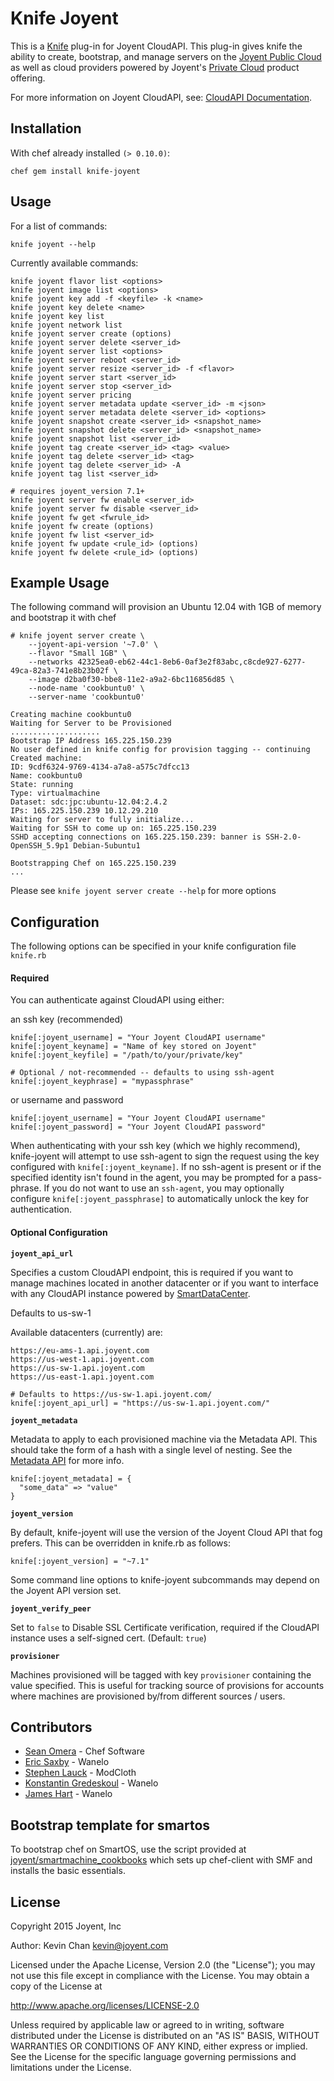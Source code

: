 Knife Joyent
===

This is a [Knife](http://docs.chef.io/knife.html) plug-in for Joyent
CloudAPI. This plug-in gives knife the ability to create, bootstrap, and
manage servers on the [Joyent Public Cloud](https://www.joyent.com/) as
well as cloud providers powered by Joyent's [Private Cloud](https://www.joyent.com/private-cloud/)
product offering.

For more information on Joyent CloudAPI, see: [CloudAPI Documentation](https://apidocs.joyent.com/cloudapi/).

## Installation

With chef already installed ``(> 0.10.0)``:

    chef gem install knife-joyent

## Usage

For a list of commands:

    knife joyent --help

Currently available commands:

    knife joyent flavor list <options>
    knife joyent image list <options>
    knife joyent key add -f <keyfile> -k <name>
    knife joyent key delete <name>
    knife joyent key list
    knife joyent network list
    knife joyent server create (options)
    knife joyent server delete <server_id>
    knife joyent server list <options>
    knife joyent server reboot <server_id>
    knife joyent server resize <server_id> -f <flavor>
    knife joyent server start <server_id>
    knife joyent server stop <server_id>
    knife joyent server pricing
    knife joyent server metadata update <server_id> -m <json>
    knife joyent server metadata delete <server_id> <options>
    knife joyent snapshot create <server_id> <snapshot_name>
    knife joyent snapshot delete <server_id> <snapshot_name>
    knife joyent snapshot list <server_id>
    knife joyent tag create <server_id> <tag> <value>
    knife joyent tag delete <server_id> <tag>
    knife joyent tag delete <server_id> -A
    knife joyent tag list <server_id>

    # requires joyent_version 7.1+
    knife joyent server fw enable <server_id>
    knife joyent server fw disable <server_id>
    knife joyent fw get <fwrule_id>
    knife joyent fw create (options)
    knife joyent fw list <server_id>
    knife joyent fw update <rule_id> (options)
    knife joyent fw delete <rule_id> (options)

## Example Usage

The following command will provision an Ubuntu 12.04 with 1GB of memory and bootstrap it with chef

    # knife joyent server create \
        --joyent-api-version '~7.0' \
        --flavor "Small 1GB" \
        --networks 42325ea0-eb62-44c1-8eb6-0af3e2f83abc,c8cde927-6277-49ca-82a3-741e8b23b02f \
        --image d2ba0f30-bbe8-11e2-a9a2-6bc116856d85 \
        --node-name 'cookbuntu0' \
        --server-name 'cookbuntu0'

    Creating machine cookbuntu0
    Waiting for Server to be Provisioned
    ....................
    Bootstrap IP Address 165.225.150.239
    No user defined in knife config for provision tagging -- continuing
    Created machine:
    ID: 9cdf6324-9769-4134-a7a8-a575c7dfcc13
    Name: cookbuntu0
    State: running
    Type: virtualmachine
    Dataset: sdc:jpc:ubuntu-12.04:2.4.2
    IPs: 165.225.150.239 10.12.29.210
    Waiting for server to fully initialize...
    Waiting for SSH to come up on: 165.225.150.239
    SSHD accepting connections on 165.225.150.239: banner is SSH-2.0-OpenSSH_5.9p1 Debian-5ubuntu1

    Bootstrapping Chef on 165.225.150.239
    ...

Please see ``knife joyent server create --help`` for more options

## Configuration

The following options can be specified in your knife configuration file
``knife.rb``

#### Required

You can authenticate against CloudAPI using either:

an ssh key (recommended)

    knife[:joyent_username] = "Your Joyent CloudAPI username"
    knife[:joyent_keyname] = "Name of key stored on Joyent"
    knife[:joyent_keyfile] = "/path/to/your/private/key"

    # Optional / not-recommended -- defaults to using ssh-agent
    knife[:joyent_keyphrase] = "mypassphrase"

or username and password

    knife[:joyent_username] = "Your Joyent CloudAPI username"
    knife[:joyent_password] = "Your Joyent CloudAPI password"

When authenticating with your ssh key (which we highly recommend),
knife-joyent will attempt to use ssh-agent to sign the request using the
key configured with ``knife[:joyent_keyname]``. If no ssh-agent is
present or if the specified identity isn't found in the agent, you may
be prompted for a pass-phrase. If you do not want to use an
``ssh-agent``, you may optionally configure
``knife[:joyent_passphrase]`` to automatically unlock the key for
authentication.

#### Optional Configuration

**``joyent_api_url``**

Specifies a custom CloudAPI endpoint, this is required if you want to
manage machines located in another datacenter or if you want to
interface with any CloudAPI instance powered by
[SmartDataCenter](http://www.joyent.com/products/smartdatacenter/).

Defaults to us-sw-1

Available datacenters (currently) are:

    https://eu-ams-1.api.joyent.com
    https://us-west-1.api.joyent.com
    https://us-sw-1.api.joyent.com
    https://us-east-1.api.joyent.com

    # Defaults to https://us-sw-1.api.joyent.com/
    knife[:joyent_api_url] = "https://us-sw-1.api.joyent.com/"

**``joyent_metadata``**

Metadata to apply to each provisioned machine via the Metadata API. This
should take the form of a hash with a single level of nesting. See the
[Metadata API](http://wiki.joyent.com/wiki/display/sdc/Using+the+Metadata+API)
for more info.

    knife[:joyent_metadata] = {
      "some_data" => "value"
    }

**``joyent_version``**

By default, knife-joyent will use the version of the Joyent Cloud API
that fog prefers. This can be overridden in knife.rb as follows:

    knife[:joyent_version] = "~7.1"

Some command line options to knife-joyent subcommands may depend on the
Joyent API version set.

**``joyent_verify_peer``**

Set to ``false`` to Disable SSL Certificate verification, required if
the CloudAPI instance uses a self-signed cert. (Default: ``true``)

**``provisioner``**

Machines provisioned will be tagged with key ``provisioner`` containing
the value specified.  This is useful for tracking source of provisions
for accounts where machines are provisioned by/from different sources /
users.

## Contributors

 - [Sean Omera](https://github.com/someara) - Chef Software
 - [Eric Saxby](https://github.com/sax) - Wanelo
 - [Stephen Lauck](https://github.com/stephenlauck) - ModCloth
 - [Konstantin Gredeskoul](https://github.com/kigster) - Wanelo
 - [James Hart](https://github.com/hjhart) - Wanelo

## Bootstrap template for smartos

To bootstrap chef on SmartOS, use the script provided at
[joyent/smartmachine_cookbooks](https://github.com/joyent/smartmachine_cookbooks)
which sets up chef-client with SMF and installs the basic essentials.

## License

Copyright 2015 Joyent, Inc

Author: Kevin Chan <kevin@joyent.com>

Licensed under the Apache License, Version 2.0 (the "License");
you may not use this file except in compliance with the License.
You may obtain a copy of the License at

   http://www.apache.org/licenses/LICENSE-2.0

Unless required by applicable law or agreed to in writing, software
distributed under the License is distributed on an "AS IS" BASIS,
WITHOUT WARRANTIES OR CONDITIONS OF ANY KIND, either express or implied.
See the License for the specific language governing permissions and
limitations under the License.
